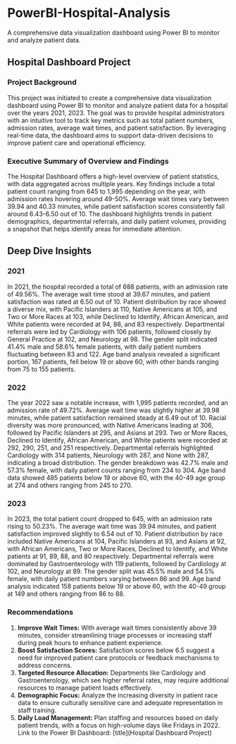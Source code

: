 # PowerBI-Hospital-Analysis
A comprehensive data visualization dashboard using Power BI to monitor and analyze patient data.
## Hospital Dashboard Project 
### Project Background
This project was initiated to create a comprehensive data visualization dashboard using Power BI to monitor and analyze patient data for a hospital over the years 2021, 2023. The goal was to provide hospital administrators with an intuitive tool to track key metrics such as total patient numbers, admission rates, average wait times, and patient satisfaction. By leveraging real-time data, the dashboard aims to support data-driven decisions to improve patient care and operational efficiency.
### Executive Summary of Overview and Findings
The Hospital Dashboard offers a high-level overview of patient statistics, with data aggregated across multiple years. Key findings include a total patient count ranging from 645 to 1,995 depending on the year, with admission rates hovering around 49-50%. Average wait times vary between 39.94 and 40.33 minutes, while patient satisfaction scores consistently fall around 6.43-6.50 out of 10. The dashboard highlights trends in patient demographics, departmental referrals, and daily patient volumes, providing a snapshot that helps identify areas for immediate attention.
## Deep Dive Insights
### 2021
In 2021, the hospital recorded a total of 688 patients, with an admission rate of 49.56%. The average wait time stood at 39.67 minutes, and patient satisfaction was rated at 6.50 out of 10. Patient distribution by race showed a diverse mix, with Pacific Islanders at 110, Native Americans at 105, and Two or More Races at 103, while Declined to Identify, African American, and White patients were recorded at 94, 88, and 83 respectively. Departmental referrals were led by Cardiology with 106 patients, followed closely by General Practice at 102, and Neurology at 98. The gender split indicated 41.4% male and 58.6% female patients, with daily patient numbers fluctuating between 83 and 122. Age band analysis revealed a significant portion, 167 patients, fell below 19 or above 60, with other bands ranging from 75 to 155 patients.
### 2022
The year 2022 saw a notable increase, with 1,995 patients recorded, and an admission rate of 49.72%. Average wait time was slightly higher at 39.98 minutes, while patient satisfaction remained steady at 6.49 out of 10. Racial diversity was more pronounced, with Native Americans leading at 306, followed by Pacific Islanders at 295, and Asians at 293. Two or More Races, Declined to Identify, African American, and White patients were recorded at 292, 290, 251, and 251 respectively. Departmental referrals highlighted Cardiology with 314 patients, Neurology with 287, and None with 287, indicating a broad distribution. The gender breakdown was 42.7% male and 57.3% female, with daily patient counts ranging from 234 to 304. Age band data showed 485 patients below 19 or above 60, with the 40-49 age group at 274 and others ranging from 245 to 270.
### 2023
In 2023, the total patient count dropped to 645, with an admission rate rising to 50.23%. The average wait time was 39.94 minutes, and patient satisfaction improved slightly to 6.54 out of 10. Patient distribution by race included Native Americans at 104, Pacific Islanders at 93, and Asians at 92, with African Americans, Two or More Races, Declined to Identify, and White patients at 91, 89, 88, and 80 respectively. Departmental referrals were dominated by Gastroenterology with 119 patients, followed by Cardiology at 102, and Neurology at 89. The gender split was 45.5% male and 54.5% female, with daily patient numbers varying between 86 and 99. Age band analysis indicated 158 patients below 19 or above 60, with the 40-49 group at 149 and others ranging from 86 to 88.
### Recommendations

1. **Improve Wait Times:** With average wait times consistently above 39 minutes, consider streamlining triage processes or increasing staff during peak hours to enhance patient experience.
2. **Boost Satisfaction Scores:** Satisfaction scores below 6.5 suggest a need for improved patient care protocols or feedback mechanisms to address concerns.
3. **Targeted Resource Allocation:** Departments like Cardiology and Gastroenterology, which see higher referral rates, may require additional resources to manage patient loads effectively.
4. **Demographic Focus:** Analyze the increasing diversity in patient race data to ensure culturally sensitive care and adequate representation in staff training.
5. **Daily Load Management:** Plan staffing and resources based on daily patient trends, with a focus on high-volume days like Fridays in 2022.
Link to the Power BI Dashboard: [title](Hospital Dashboard Project)
